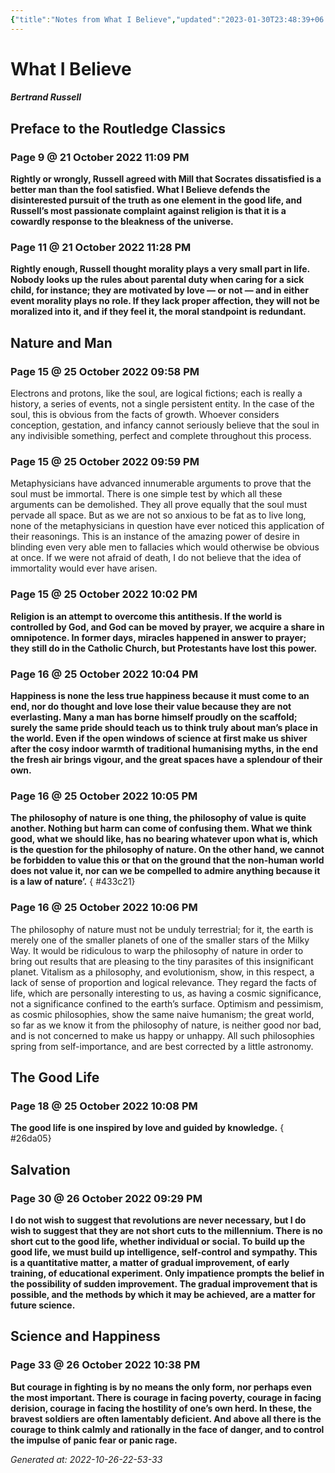 ```yaml
---
{"title":"Notes from What I Believe","updated":"2023-01-30T23:48:39+06:00","created":"2022-10-26T16:53:46+06:00","latitude":23.7827339,"longitude":90.4214169,"altitude":-43.8,"dg-publish":true,"dg-note-icon":"stone","tags":["philosophy","modern","western","reading-notes"],"dg-path":"Reading/Notes and Highlights/What I Believe.md","permalink":"/reading/notes-and-highlights/what-i-believe/","dgPassFrontmatter":true,"noteIcon":"stone"}
---
```


# What I Believe
##### Bertrand Russell

## Preface to the Routledge Classics
### Page 9 @ 21 October 2022 11:09 PM
**Rightly or wrongly, Russell agreed with Mill that Socrates dissatisfied is a better man than the fool satisfied. What I Believe defends the disinterested pursuit of the truth as one element in the good life, and Russell’s most passionate complaint against religion is that it is a cowardly response to the bleakness of the universe.**

### Page 11 @ 21 October 2022 11:28 PM
**Rightly enough, Russell thought morality plays a very small part in life. Nobody looks up the rules about parental duty when caring for a sick child, for instance; they are motivated by love — or not — and in either event morality plays no role. If they lack proper affection, they will not be moralized into it, and if they feel it, the moral standpoint is redundant.**

## Nature and Man
### Page 15 @ 25 October 2022 09:58 PM
Electrons and protons, like the soul, are logical fictions; each is really a history, a series of events, not a single persistent entity. In the case of the soul, this is obvious from the facts of growth. Whoever considers conception, gestation, and infancy cannot seriously believe that the soul in any indivisible something, perfect and complete throughout this process.

### Page 15 @ 25 October 2022 09:59 PM
Metaphysicians have advanced innumerable arguments to prove that the soul must be immortal. There is one simple test by which all these arguments can be demolished. They all prove equally that the soul must pervade all space. But as we are not so anxious to be fat as to live long, none of the metaphysicians in question have ever noticed this application of their reasonings. This is an instance of the amazing power of desire in blinding even very able men to fallacies which would otherwise be obvious at once. If we were not afraid of death, I do not believe that the idea of immortality would ever have arisen.

### Page 15 @ 25 October 2022 10:02 PM
**Religion is an attempt to overcome this antithesis. If the world is controlled by God, and God can be moved by prayer, we acquire a share in omnipotence. In former days, miracles happened in answer to prayer; they still do in the Catholic Church, but Protestants have lost this power.**

### Page 16 @ 25 October 2022 10:04 PM
**Happiness is none the less true happiness because it must come to an end, nor do thought and love lose their value because they are not everlasting. Many a man has borne himself proudly on the scaffold; surely the same pride should teach us to think truly about man’s place in the world. Even if the open windows of science at first make us shiver after the cosy indoor warmth of traditional humanising myths, in the end the fresh air brings vigour, and the great spaces have a splendour of their own.**

### Page 16 @ 25 October 2022 10:05 PM
**The philosophy of nature is one thing, the philosophy of value is quite another. Nothing but harm can come of confusing them. What we think good, what we should like, has no bearing whatever upon what is, which is the question for the philosophy of nature. On the other hand, we cannot be forbidden to value this or that on the ground that the non-human world does not value it, nor can we be compelled to admire anything because it is a law of nature’.**
{ #433c21}


### Page 16 @ 25 October 2022 10:06 PM
The philosophy of nature must not be unduly terrestrial; for it, the earth is merely one of the smaller planets of one of the smaller stars of the Milky Way. It would be ridiculous to warp the philosophy of nature in order to bring out results that are pleasing to the tiny parasites of this insignificant planet. Vitalism as a philosophy, and evolutionism, show, in this respect, a lack of sense of proportion and logical relevance. They regard the facts of life, which are personally interesting to us, as having a cosmic significance, not a significance confined to the earth’s surface. Optimism and pessimism, as cosmic philosophies, show the same naive humanism; the great world, so far as we know it from the philosophy of nature, is neither good nor bad, and is not concerned to make us happy or unhappy. All such philosophies spring from self-importance, and are best corrected by a little astronomy.

## The Good Life
### Page 18 @ 25 October 2022 10:08 PM
**The good life is one inspired by love and guided by knowledge.**
{ #26da05}


## Salvation
### Page 30 @ 26 October 2022 09:29 PM
**I do not wish to suggest that revolutions are never necessary, but I do wish to suggest that they are not short cuts to the millennium. There is no short cut to the good life, whether individual or social. To build up the good life, we must build up intelligence, self-control and sympathy. This is a quantitative matter, a matter of gradual improvement, of early training, of educational experiment. Only impatience prompts the belief in the possibility of sudden improvement. The gradual improvement that is possible, and the methods by which it may be achieved, are a matter for future science.**

## Science and Happiness
### Page 33 @ 26 October 2022 10:38 PM
**But courage in fighting is by no means the only form, nor perhaps even the most important. There is courage in facing poverty, courage in facing derision, courage in facing the hostility of one’s own herd. In these, the bravest soldiers are often lamentably deficient. And above all there is the courage to think calmly and rationally in the face of danger, and to control the impulse of panic fear or panic rage.**



_Generated at: 2022-10-26-22-53-33_
